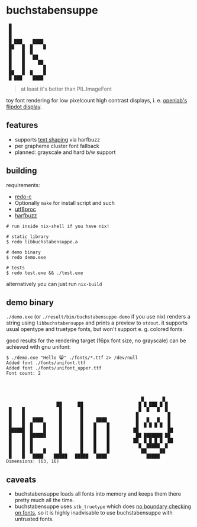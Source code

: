 # buchstabensuppe

```
 █             
 █             
 █             
 █ ███    ████ 
 ██   █  █    █
 █    █  █     
 █    █   ██   
 █    █     ██ 
 █    █       █
 ██   █  █    █
 █ ███    ████ 
```

> at least it's better than PIL.ImageFont

toy font rendering for low pixelcount high contrast displays,
i. e. [openlab's flipdot display](https://wiki.openlab-augsburg.de/Flipdots).

## features

* supports [text shaping](https://harfbuzz.github.io/what-is-harfbuzz.html#what-is-text-shaping)
  via harfbuzz
* per grapheme cluster font fallback
* planned: grayscale and hard b/w support

## building

requirements:

* [redo-c](https://github.com/leahneukirchen/redo-c)
* Optionally `make` for install script and such
* [utf8proc](https://juliastrings.github.io/utf8proc)
* [harfbuzz](harfbuzz.github.io/)

```
# run inside nix-shell if you have nix!

# static library
$ redo libbuchstabensuppe.a

# demo binary
$ redo demo.exe

# tests
$ redo test.exe && ./test.exe
```

alternatively you can just run `nix-build`

## demo binary

`./demo.exe` (or `./result/bin/buchstabensuppe-demo` if you use nix)
renders a string using `libbuchstabensuppe` and prints a preview
to `stdout`. it supports usual opentype and truetype fonts, but
won't support e. g. colored fonts.

good results for the rendering target (16px font size, no grayscale)
can be achieved with gnu unifont:

```
$ ./demo.exe "Hello 😸" ./fonts/*.ttf 2> /dev/null
Added font ./fonts/unifont.ttf
Added font ./fonts/unifont_upper.ttf
Font count: 2
                                                               
                                                               
                                                               
                                                               
                                                   █       █   
                   ██      ██                     █ █ ███ █ █  
 █    █             █       █                     █  █   █  █  
 █    █             █       █                    █           █ 
 █    █   ████      █       █     ████           █   █   █   █ 
 █    █  █    █     █       █    █    █          █  █ █ █ █  █ 
 ██████  █    █     █       █    █    █         ██           ██
 █    █  ██████     █       █    █    █          ██ ███████ ██ 
 █    █  █          █       █    █    █         ██  █ █ █ █  ██
 █    █  █          █       █    █    █           █  █████  █  
 █    █  █    █     █       █    █    █            ██     ██   
 █    █   ████    █████   █████   ████               █████     
Dimensions: (63, 16)
```

## caveats

* buchstabensuppe loads all fonts into memory and keeps them there pretty much
  all the time.
* buchstabensuppe uses `stb_truetype` which does
  [no boundary checking on fonts](https://github.com/nothings/stb/blob/b42009b3b9d4ca35bc703f5310eedc74f584be58/stb_truetype.h#L4-L11),
  so it is highly inadvisable to use buchstabensuppe with untrusted fonts.
